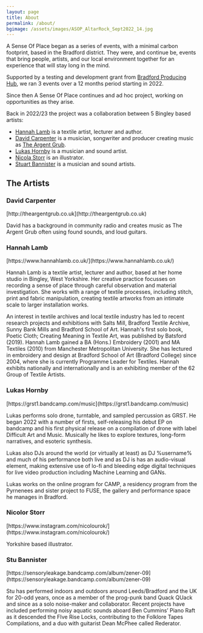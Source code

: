 ```yaml
---
layout: page
title: About
permalink: /about/
bgimage: /assets/images/ASOP_AltarRock_Sept2022_14.jpg
---
```


A Sense Of Place began as a series of events, with a minimal carbon footprint, based in the Bradford district. They were, and continue be, events that  bring people, artists, and our local environment together for an experience that will stay long in the mind.

Supported by a testing and development grant from [Bradford Producing Hub](https://bdproducinghub.co.uk/), we ran 3 events over a 12 months period starting in 2022.

Since then A Sense Of Place continues and ad hoc project, working on opportunities as they arise.

Back in 2022/23 the project was a collaboration between 5 Bingley based artists: 

* [Hannah Lamb](https://www.hannahlamb.co.uk/) is a textile artist, lecturer and author.  
* [David Carpenter](https://theargentgrub.co.uk/) is a musician, songwriter and producer creating music as [The Argent Grub](https://theargentgrub.co.uk/).  
* [Lukas Hornby](https://grst1.bandcamp.com/music) is a musician and sound artist.  
* [Nicola Storr](https://www.instagram.com/nicolourok/) is an illustrator.  
* [Stuart Bannister](https://sensoryleakage.bandcamp.com/album/zener-09) is a musician and sound artists.  

<h2>The Artists</h2>
<h3>David Carpenter</h3> 
<p markdown="1">[http://theargentgrub.co.uk](http://theargentgrub.co.uk)</p>

<p>David has a background in community radio and creates music as The Argent Grub often using found sounds, and loud guitars.</p>

<h3>Hannah Lamb</h3>
<p markdown="1">[https://www.hannahlamb.co.uk/](https://www.hannahlamb.co.uk/)</p>
<p>Hannah Lamb is a textile artist, lecturer and author, based at her home studio in Bingley, West Yorkshire. Her creative practice focusses on recording a sense of place through careful observation and material investigation. She works with a range of textile processes, including stitch, print and fabric manipulation, creating textile artworks from an intimate scale to larger installation works.</p>
<p>
    An interest in textile archives and local textile industry has led to recent research projects and exhibitions with Salts Mill, Bradford Textile Archive, Sunny Bank Mills and Bradford School of Art.
    Hannah's first solo book, Poetic Cloth; Creating Meaning in Textile Art, was published by Batsford (2019).
    Hannah Lamb gained a BA (Hons.) Embroidery (2001) and MA Textiles (2010) from Manchester Metropolitan University. She has lectured in embroidery and design at Bradford School of Art (Bradford College) since 2004, where she is currently Programme Leader for Textiles. Hannah exhibits nationally and internationally and is an exhibiting member of the 62 Group of Textile Artists.
</p>
<h3>Lukas Hornby </h3>
<p markdown="1">[https://grst1.bandcamp.com/music](https://grst1.bandcamp.com/music)</p>

<p>Lukas performs solo drone, turntable, and sampled percussion as GRST. He began 2022 with a number of firsts, self-releasing his debut EP on bandcamp and his first physical release on a compilation of drone with label Difficult Art and Music. Musically he likes to explore textures, long-form narratives, and esoteric synthesis. </p>

<p>Lukas also DJs around the world (or virtually at least) as DJ %username% and much of his performance both live and as DJ is has an audio-visual element, making extensive use of lo-fi and bleeding edge digital techniques for live video production including Machine Learning and GANs.</p>

<p>Lukas works on the online program for CAMP, a residency program from the Pyrnenees and sister project to FUSE, the gallery and performance space he manages in Bradford.</p>

<h3>Nicolor Storr</h3>
<p markdown="1">[https://www.instagram.com/nicolourok/](https://www.instagram.com/nicolourok/)</p>
<p>Yorkshire based illustrator.</p>

<h3>Stu Bannister</h3>
<p markdown="1">[https://sensoryleakage.bandcamp.com/album/zener-09](https://sensoryleakage.bandcamp.com/album/zener-09)</p>

<p>Stu has performed indoors and outdoors around Leeds/Bradford and the UK for 20-odd years, once as a member of the prog-punk band Quack QUack and since as a solo noise-maker and collaborator. Recent projects have included performing noisy aquatic sounds aboard Ben Cummins’ Piano Raft as it descended the FIve Rise Locks, contributing to the Folklore Tapes Compilations, and a duo with guitarist Dean McPhee called Rederator.</p>

